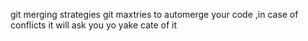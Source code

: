 git merging strategies
git maxtries to automerge your code ,in case of conflicts it will ask you yo yake cate of it 
